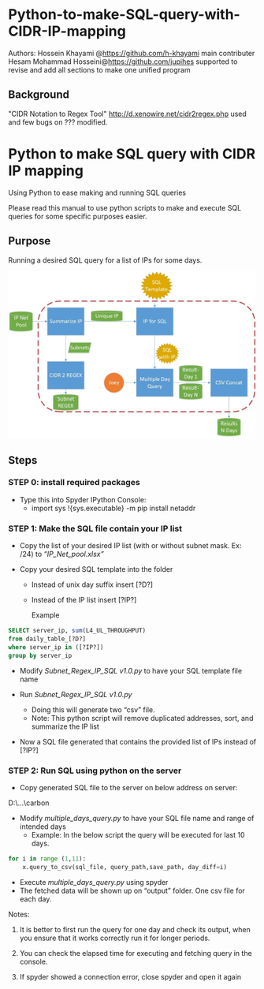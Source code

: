 # Python-to-make-SQL-query-with-CIDR-IP-mapping

Authors: 
Hossein Khayami @https://github.com/h-khayami main contributer <br>
Hesam Mohammad Hosseini@https://github.com/jupihes supported to revise and add all sections to make one unified program <br>

## Background


"CIDR Notation to Regex Tool" http://d.xenowire.net/cidr2regex.php used and few bugs on ??? modified.


# Python to make SQL query with CIDR IP mapping

Using Python to ease making and running SQL queries

Please read this manual to use python scripts to make and execute SQL queries for some specific purposes easier.
## Purpose
Running a desired SQL query for a list of IPs for some days.

![Schematic](https://github.com/jupihes/Python-to-make-SQL-query-with-CIDR-IP-mapping/blob/main/schematic%20of%20workflow.jpg)

## Steps

### STEP 0:  install required packages

- Type this into Spyder IPython Console:
  - import sys
    !{sys.executable} -m pip install netaddr

### **STEP 1:** Make the SQL file contain your IP list 

- Copy the list of your desired IP list (with or without subnet mask. Ex: /24) to *“IP_Net_pool.xlsx”*

- Copy your desired SQL template into the folder

  - Instead of unix day suffix insert [?D?]

  - Instead of the IP list insert [?IP?]

    Example

```sql
SELECT server_ip, sum(L4_UL_THROUGHPUT)
from daily_table_[?D?] 
where server_ip in ([?IP?])
group by server_ip
```

 

- Modify *Subnet_Regex_IP_SQL v1.0.py* to have your SQL template file name
- Run *Subnet_Regex_IP_SQL v1.0.py*
  - Doing this will generate two “csv” file. 
  - Note: This python script will remove duplicated addresses, sort, and summarize the IP list

- Now a SQL file generated that contains the provided list of IPs instead of [?IP?]

 

### **STEP 2:** Run SQL using python on the server

- Copy generated SQL file to the server on below address on server:

D:\\...\carbon

- Modify *multiple_days_query.py* to have your SQL file name and range of intended days
  - Example: In the below script the query will be executed for last 10 days.

```python
for i in range (1,11):     
    x.query_to_csv(sql_file, query_path,save_path, day_diff=i)
```

- Execute *multiple_days_query.py* using spyder 
- The fetched data will be shown up on “output” folder. One csv file for each day.

Notes:

1. It is better to first run the query for one day and check its output, when you ensure that it works correctly run it for longer periods.

2. You can check the elapsed time for executing and fetching query in the console.

3. If spyder showed a connection error, close spyder and open it again

 
